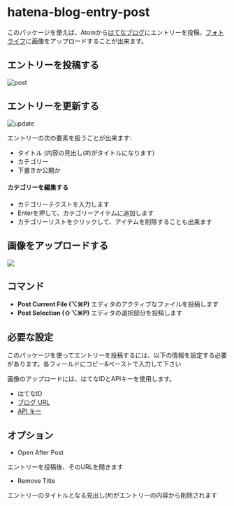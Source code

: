 # hatena-blog-entry-post

このパッケージを使えば、Atomから[はてなブログ](http://hatenablog.com/)にエントリーを投稿、[フォトライフ](http://f.hatena.ne.jp/)に画像をアップロードすることが出来ます。

## エントリーを投稿する

![post](https://cloud.githubusercontent.com/assets/15242484/15038403/6d8b222a-12de-11e6-8ce5-60257b8dc153.gif)

## エントリーを更新する
![update](https://cloud.githubusercontent.com/assets/15242484/15038407/76a75a54-12de-11e6-971f-68ef5097a13b.gif)

エントリーの次の要素を扱うことが出来ます:
- タイトル (内容の見出し(#)がタイトルになります)
- カテゴリー
- 下書きか公開か

#### カテゴリーを編集する
- カテゴリーテクストを入力します
- Enterを押して、カテゴリーアイテムに追加します
- カテゴリーリストをクリックして、アイテムを削除することも出来ます

## 画像をアップロードする

![](https://zippy.gfycat.com/HardtofindDampIrishredandwhitesetter.gif)

## コマンド
- **Post Current File (⌥⌘P)** エディタのアクティブなファイルを投稿します
- **Post Selection (⇧⌥⌘P)** エディタの選択部分を投稿します

## 必要な設定
このパッケージを使ってエントリーを投稿するには、以下の情報を設定する必要があります。各フィールドにコピー&ペーストで入力して下さい

画像のアップロードには、はてなIDとAPIキーを使用します。

- はてなID
- [ブログ URL](http://blog.hatena.ne.jp/my/config)
- [API キー](http://blog.hatena.ne.jp/my/config/detail)

## オプション

- Open After Post

エントリーを投稿後、そのURLを開きます

- Remove Title

エントリーのタイトルとなる見出し(#)がエントリーの内容から削除されます
